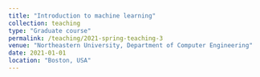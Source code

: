 ```yaml
---
title: "Introduction to machine learning"
collection: teaching
type: "Graduate course"
permalink: /teaching/2021-spring-teaching-3
venue: "Northeastern University, Department of Computer Engineering"
date: 2021-01-01
location: "Boston, USA"
---
```

